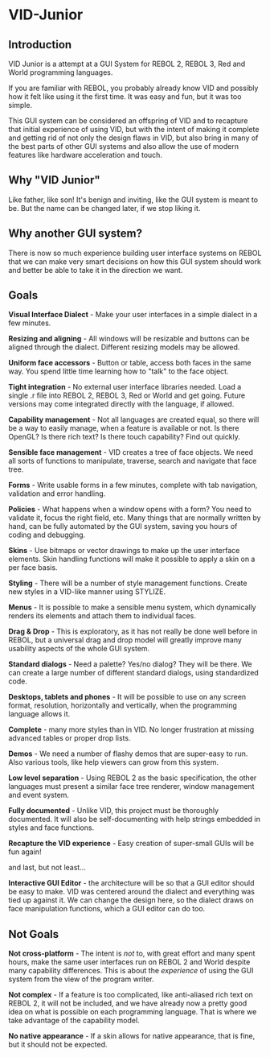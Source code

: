 # VID-Junior

## Introduction

VID Junior is a attempt at a GUI System for REBOL 2, REBOL 3, Red and World programming languages.

If you are familiar with REBOL, you probably already know VID and possibly how it felt like using it the first time. It was easy and fun, but it was too simple.

This GUI system can be considered an offspring of VID and to recapture that initial experience of using VID, but with the intent of making it complete and getting rid of not only the design flaws in VID, but also bring in many of the best parts of other GUI systems and also allow the use of modern features like hardware acceleration and touch.

## Why "VID Junior"

Like father, like son! It's benign and inviting, like the GUI system is meant to be. But the name can be changed later, if we stop liking it.

## Why another GUI system?

There is now so much experience building user interface systems on REBOL that we can make very smart decisions on how this GUI system should work and better be able to take it in the direction we want.

## Goals

**Visual Interface Dialect** - Make your user interfaces in a simple dialect in a few minutes.

**Resizing and aligning** - All windows will be resizable and buttons can be aligned through the dialect. Different resizing models may be allowed.

**Uniform face accessors** - Button or table, access both faces in the same way. You spend little time learning how to "talk" to the face object.

**Tight integration** - No external user interface libraries needed. Load a single .r file into REBOL 2, REBOL 3, Red or World and get going. Future versions may come integrated directly with the language, if allowed.

**Capability management** - Not all languages are created equal, so there will be a way to easily manage, when a feature is available or not. Is there OpenGL? Is there rich text? Is there touch capability? Find out quickly.

**Sensible face management** - VID creates a tree of face objects. We need all sorts of functions to manipulate, traverse, search and navigate that face tree.

**Forms** - Write usable forms in a few minutes, complete with tab navigation, validation and error handling.

**Policies** - What happens when a window opens with a form? You need to validate it, focus the right field, etc. Many things that are normally written by hand, can be fully automated by the GUI system, saving you hours of coding and debugging.

**Skins** - Use bitmaps or vector drawings to make up the user interface elements. Skin handling functions will make it possible to apply a skin on a per face basis.

**Styling** - There will be a number of style management functions. Create new styles in a VID-like manner using STYLIZE.

**Menus** - It is possible to make a sensible menu system, which dynamically renders its elements and attach them to individual faces.

**Drag & Drop** - This is exploratory, as it has not really be done well before in REBOL, but a universal drag and drop model will greatly improve many usability aspects of the whole GUI system.

**Standard dialogs** - Need a palette? Yes/no dialog? They will be there. We can create a large number of different standard dialogs, using standardized code.

**Desktops, tablets and phones** - It will be possible to use on any screen format, resolution, horizontally and vertically, when the programming language allows it.

**Complete** - many more styles than in VID. No longer frustration at missing advanced tables or proper drop lists.

**Demos** - We need a number of flashy demos that are super-easy to run. Also various tools, like help viewers can grow from this system.

**Low level separation** - Using REBOL 2 as the basic specification, the other languages must present a similar face tree renderer, window management and event system.

**Fully documented** - Unlike VID, this project must be thoroughly documented. It will also be self-documenting with help strings embedded in styles and face functions.

**Recapture the VID experience** - Easy creation of super-small GUIs will be fun again!

and last, but not least...

**Interactive GUI Editor** - the architecture will be so that a GUI editor should be easy to make. VID was centered around the dialect and everything was tied up against it. We can change the design here, so the dialect draws on face manipulation functions, which a GUI editor can do too.

## Not Goals

**Not cross-platform** - The intent is *not* to, with great effort and many spent hours, make the same user interfaces run on REBOL 2 and World despite many capability differences. This is about the *experience* of using the GUI system from the view of the program writer.

**Not complex** - If a feature is too complicated, like anti-aliased rich text on REBOL 2, it will not be included, and we have already now a pretty good idea on what is possible on each programming language. That is where we take advantage of the capability model.

**No native appearance** - If a skin allows for native appearance, that is fine, but it should not be expected.
